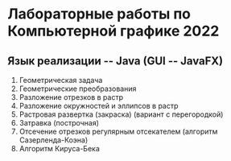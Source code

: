 # Лабораторные работы по Компьютерной графике 2022

## Язык реализации -- Java (GUI -- JavaFX)

1. Геометрическая задача
2. Геометрические преобразования
3. Разложение отрезков в растр
4. Разложение окружностей и эллипсов в растр
5. Растровая развертка (закраска) (вариант с перегородкой)
6. Затравка (построчная)
7. Отсечение отрезков регулярным отсекателем (алгоритм Сазерленда-Коэна)
8. Алгоритм Кируса-Бека
